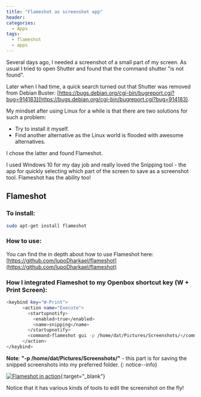 ```yaml
---
title: "Flameshot as screenshot app"
header:
categories:
  - Apps
tags:
  - flameshot
  - apps
---
```


Several days ago, I needed a screenshot of a small part of my screen. As usual I tried to open Shutter and found that the command shutter "is not found".

Later when I had time, a quick search turned out that Shutter was removed from Debian Buster: [https://bugs.debian.org/cgi-bin/bugreport.cgi?bug=914183](https://bugs.debian.org/cgi-bin/bugreport.cgi?bug=914183).

My mindset after using Linux for a while is that there are two solutions for such a problem:

* Try to install it myself.
* Find another alternative as the Linux world is flooded with awesome alternatives.

I chose the latter and found Flameshot.

I used Windows 10 for my day job and really loved the Snipping tool - the app for quickly selecting which part of the screen to save as a screenshot tool. Flameshot has the ability too!

## Flameshot

### To install:
```bash
sudo apt-get install flameshot
```

### How to use:

You can find the in depth about how to use Flameshot here: [https://github.com/lupoDharkael/flameshot](https://github.com/lupoDharkael/flameshot)

### How I integrated Flameshot to my Openbox shortcut key (W + Print Screen):

```bash
<keybind key="W-Print">
      <action name="Execute">
        <startupnotify>
          <enabled>true</enabled>
          <name>snipping</name>
        </startupnotify>
        <command>flameshot gui -p /home/dat/Pictures/Screenshots/</command>
      </action>
</keybind>
```

**Note**: **"-p /home/dat/Pictures/Screenshots/"** - this part is for saving the snipped screenshots into my preferred folder.
{: notice--info}

[![Flameshot in action]({{site.baseurl}}/images/flameshot.png)]({{site.baseurl}}/images/flameshot.png){:target="_blank"}

Notice that it has various kinds of tools to edit the screenshot on the fly!
